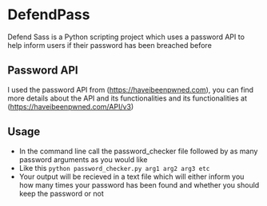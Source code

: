 # DefendPass
Defend Sass is a Python scripting project which uses a password API to help inform users if their password has been breached before

## Password API

I used the password API from (https://haveibeenpwned.com), you can find more details about the API and its functionalities and its functionalities at (https://haveibeenpwned.com/API/v3)

## Usage
* In the command line call the password_checker file followed by as many password arguments as you would like
* Like this `python password_checker.py arg1 arg2 arg3 etc`
* Your output will be recieved in a text file which will either inform you how many times your password has been found and whether you should keep the password or not
